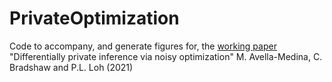 # PrivateOptimization

Code to accompany, and generate figures for, the [working paper](https://arxiv.org/abs/2103.11003) "Differentially private inference via noisy optimization" M. Avella-Medina, C. Bradshaw and P.L. Loh (2021)
